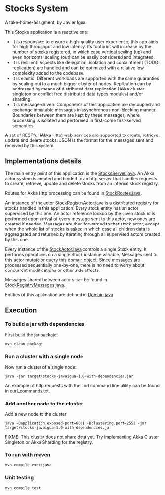 # Stocks System
A take-home-assigment, by Javier Igua.

This Stocks application is a reactive one:
* It is responsive: to ensure a high-quality user experience, this app aims for high throughput and low latency. Its footprint will increase by the number of stocks registered, in which case vertical scaling (up) and even horizontal scaling (out) can be easily considered and integrated. 
* It is resilient: Aspects like delegation, isolation and containtment (TODO: replication) are handled and can be optimized with a relative low complexity added to the codebase.
* It is elastic: Different workloads are supported with the same guaranties by scaling out to a much bigger cluster of nodes. Replication can by addressed by means of distributed data replication (Akka cluster singleton or conflict free distributed data types modules) and/or sharding.
* It is message-driven: Components of this application are decoupled and exchange inmutable messages in asynchronous non-blocking manner. Boundaries between them are kept by these messages, where processing is isolated and performed in first-come first-served semantics.

A set of RESTful (Akka Http) web services are supported to create, retrieve, update and delete stocks. JSON is the format for the messages sent and received by this system.

## Implementations details

The main entry point of this application is the  [StocksServer.java](src/main/java/com/javaigua/stocks/api/StocksServer.java). An Akka actor system is created and binded to an http server that handles requests to create, retrieve, update and delete stocks from an internal stock registry.

Routes for Akka Http processing can be found in [StockRoutes.java](src/main/java/com/javaigua/stocks/api/StockRoutes.java).

An instance of the actor [StockRegistryActor.java](src/main/java/com/javaigua/stocks/actors/StockRegistryActor.java) is a distributed registry for stocks handled in this application. Every stock entity has an actor supervised by this one. An actor reference lookup by the given stock id is performed upon arrival of every message sent to this actor, new ones are created if needed. Messages are then forwarded to that stock actor, except when the whole list of stocks is asked in which case all children data is aggreagated and returned by iterating through all supervised actors created by this one.

Every instance of the  [StockActor.java](src/main/java/com/javaigua/stocks/actors/StockActor.java) controls a single Stock entity. It performs operations on a single Stock instance variable. Messages sent to this actor mutate or query this domain object. Since messages are processed sequentially one-by-one, there is no need to worry about concurrent modifications or other side effects.

Messages shared between actors can be found in [StockRegistryMessages.java](src/main/java/com/javaigua/stocks/actors/StockRegistryMessages.java).

Entities of this application are defined in [Domain.java](src/main/java/com/javaigua/stocks/Domain.java).

## Execution

### To build a jar with dependencies
First build the jar packaje:
```
mvn clean package
```

### Run a cluster with a single node
Now run a cluster of a single node:
```
java -jar target/stocks-javaigua-1.0-with-dependencies.jar
```
An example of http requests with the curl command line utility can be found in [curl_commands.txt](src/test/resources/curl_commands.txt).

### Add another node to the cluster

Add a new node to the cluster: 
```
java -Dapplication.exposed-port=8081 -Dclustering.port=2552 -jar target/stocks-javaigua-1.0-with-dependencies.jar
```
FIXME: This cluster does not share data yet. Try implementing Akka Cluster Singleton or Akka Sharding for the registry.

### To run with maven
```
mvn compile exec:java
```

### Unit testing 
```
mvn compile test
```